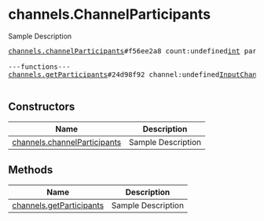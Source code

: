 # channels.ChannelParticipants

Sample Description

<pre>
<a href="../constructor/channels.channelParticipants">channels.channelParticipants</a>#f56ee2a8 count:undefined<a href="../type/int.md">int</a> participants:undefinedVector&lt;<a href="../type/ChannelParticipant.md">ChannelParticipant</a>&gt; users:undefinedVector&lt;<a href="../type/User.md">User</a>&gt; = undefined<a href="../type/channels.ChannelParticipants.md">channels.ChannelParticipants</a>;

---functions---
<a href="../method/channels.getParticipants">channels.getParticipants</a>#24d98f92 channel:undefined<a href="../type/InputChannel.md">InputChannel</a> filter:undefined<a href="../type/ChannelParticipantsFilter.md">ChannelParticipantsFilter</a> offset:undefined<a href="../type/int.md">int</a> limit:undefined<a href="../type/int.md">int</a> = undefined<a href="../type/channels.ChannelParticipants.md">channels.ChannelParticipants</a>;

</pre>

## Constructors

| Name | Description |
|------|-------------|
| [channels.channelParticipants](../constructor/channels.channelParticipants.md) | Sample Description |

## Methods

| Name | Description |
|------|-------------|
| [channels.getParticipants](../method/channels.getParticipants.md) | Sample Description |
